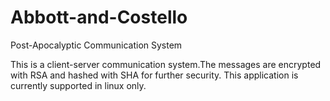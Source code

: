 # Abbott-and-Costello
Post-Apocalyptic Communication System

This is a client-server communication system.The messages are encrypted with RSA and hashed with SHA for further security. This application is currently supported in linux only.
